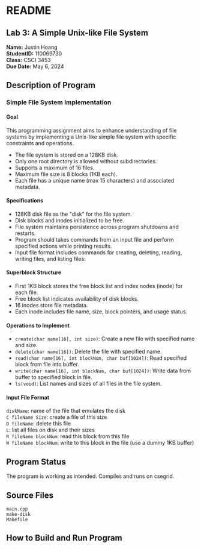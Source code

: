 # README

## Lab 3: A Simple Unix-like File System

**Name:** Justin Hoang  
**StudentID:** 110069730  
**Class:** CSCI 3453  
**Due Date:** May 6, 2024  

## Description of Program
### Simple File System Implementation

#### Goal
This programming assignment aims to enhance understanding of file systems by implementing a Unix-like simple file system with specific constraints and operations.
- The file system is stored on a 128KB disk.
- Only one root directory is allowed without subdirectories.
- Supports a maximum of 16 files.
- Maximum file size is 8 blocks (1KB each).
- Each file has a unique name (max 15 characters) and associated metadata.

#### Specifications
- 128KB disk file as the "disk" for the file system.
- Disk blocks and inodes initialized to be free.
- File system maintains persistence across program shutdowns and restarts.
- Program should takes commands from an input file and perform specified actions while printing results.
- Input file format includes commands for creating, deleting, reading, writing files, and listing files:

#### Superblock Structure
- First 1KB block stores the free block list and index nodes (inode) for each file.
- Free block list indicates availability of disk blocks.
- 16 inodes store file metadata.
- Each inode includes file name, size, block pointers, and usage status.

#### Operations to Implement
- `create(char name[16], int size)`: Create a new file with specified name and size.
- `delete(char name[16])`: Delete the file with specified name.
- `read(char name[16], int blockNum, char buf[1024])`: Read specified block from file into buffer.
- `write(char name[16], int blockNum, char buf[1024])`: Write data from buffer to specified block in file.
- `ls(void)`: List names and sizes of all files in the file system.
  
#### Input File Format
`diskName`: name of the file that emulates the disk   
`C fileName Size`: create a file of this size  
`D fileName`: delete this file  
`L`: list all files on disk and their sizes  
`R fileName blockNum`: read this block from this file  
`W fileName blockNum`: write to this block in the file (use a dummy 1KB buffer)  

## Program Status
The program is working as intended. Compiles and runs on csegrid.

## Source Files
`main.cpp`  
`make-disk`  
`Makefile`  

## How to Build and Run Program
